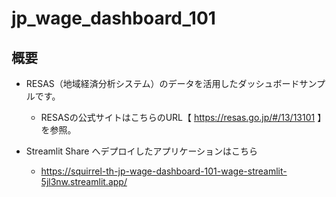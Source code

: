 # jp_wage_dashboard_101

## 概要
- RESAS（地域経済分析システム）のデータを活用したダッシュボードサンプルです。
  - RESASの公式サイトはこちらのURL【 https://resas.go.jp/#/13/13101 】を参照。

- Streamlit Share へデプロイしたアプリケーションはこちら
  - https://squirrel-th-jp-wage-dashboard-101-wage-streamlit-5jl3nw.streamlit.app/